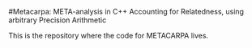 #Metacarpa: META-analysis in C++ Accounting for Relatedness, using arbitrary Precision Arithmetic

This is the repository where the code for METACARPA lives.